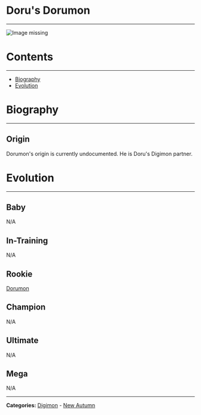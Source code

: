 # Doru's Dorumon
-----
![Image missing]({{site.baseurl}}/wiki/resources/Dorumon.png)

# Contents
-----
- [Biography](#biography)
- [Evolution](#evolution)

# Biography
-----
## Origin
Dorumon's origin is currently undocumented. He is Doru's Digimon partner.

# Evolution
-----
## Baby  
N/A  

## In-Training  
N/A  

## Rookie
[Dorumon](http://www.wikimon.net/Dorumon)  

## Champion
N/A  

## Ultimate
N/A

## Mega
N/A  

-----

**Categories:** [Digimon](../categories/Digimon) - [New Autumn](../categories/New_Autumn)
